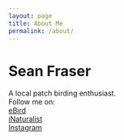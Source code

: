 ```yaml
---
layout: page
title: About Me
permalink: /about/
---
```


# Sean Fraser
A local patch birding enthusiast. \
Follow me on: \
[eBird](https://ebird.org/profile/MTE4NTQ3Mw/CA-ON-TO) \
[iNaturalist](https://www.inaturalist.org/people/1848861) \
[Instagram](www.instagram.com/theseanfraser) 



